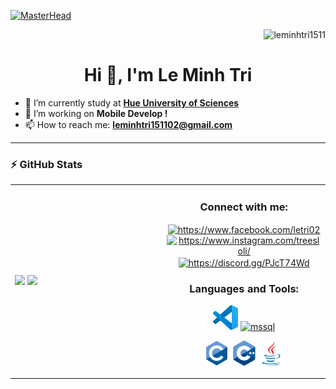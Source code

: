 [![MasterHead](https://i.imgur.com/DCoUjqb.gif)](https://github.com/leminhtri1511)

<p align="right"> <img src="https://komarev.com/ghpvc/?username=leminhtri1511&label=Profile%20views&color=0e75b6&style=flat" alt="leminhtri1511" /> </p>
<h1 align="center">Hi 👋, I'm Le Minh Tri</h1>

<!-- <h3 align="center">A passionate frontend developer</h3> -->
<!-- <img align="right" alt="Coding" width="450" src="https://www.existus.com/assets/images/image-sw-development.gif"> -->

- 🏨 I’m currently study at <a href="https://husc.edu.vn/en/viewpage.php?page_id=1"> **Hue University of Sciences** </a>
- 📝 I’m working on **Mobile Develop !**
- 📫 How to reach me: <a href="https://mail.google.com/mail/u/0/#inbox?compose=DmwnWsvBZVKVcphnBMmjPqQZrQwhFqlfQfWwNJTlbHtdxwMNVRwZCKLWVBxVglRjtlbCKgwcBBnV"> **leminhtri151102@gmail.com** </a>   

---

### :zap: GitHub Stats

<table>
    <tr>
        <td width="48%">
            <img src="https://github-readme-stats.vercel.app/api/top-langs/?username=leminhtri1511&hide_progress=true" />
            <img src="https://github-readme-stats.vercel.app/api?username=leminhtri1511&hide=contribs" />
        </td>
        <td width="45%">
            <h3 align="center">Connect with me:</h3>
            <p align="center">
                <a href="https://www.facebook.com/letri02" target="blank"><img align="center" src="https://raw.githubusercontent.com/rahuldkjain/github-profile-readme-generator/master/src/images/icons/Social/facebook.svg" alt="https://www.facebook.com/letri02" height="30" width="40" /></a>
                <a href="https://www.instagram.com/treesloli/" target="blank"><img align="center" src="https://raw.githubusercontent.com/rahuldkjain/github-profile-readme-generator/master/src/images/icons/Social/instagram.svg" alt="https://www.instagram.com/treesloli/" height="30" width="40" /></a>     
                <a href="https://discord.gg/PJcT74Wd" target="blank"><img align="center" src="https://raw.githubusercontent.com/rahuldkjain/github-profile-readme-generator/master/src/images/icons/Social/discord.svg" alt="https://discord.gg/PJcT74Wd" height="30" width="40" /></a>
            </p>
            <h3 align="center">Languages and Tools:</h3>
            <p align="center">
                <img alt="Visual Studio Code" src="https://raw.githubusercontent.com/github/explore/80688e429a7d4ef2fca1e82350fe8e3517d3494d/topics/visual-studio-code/visual-studio-code.png" width="40px" height="40px"/>
                <a href="https://www.microsoft.com/en-us/sql-server" target="_blank" rel="noreferrer"><img src="https://www.svgrepo.com/show/303229/microsoft-sql-server-logo.svg" alt="mssql" width="40" height="40"/> </a>
                <p align="center">
                    <img src="https://raw.githubusercontent.com/devicons/devicon/master/icons/c/c-original.svg" alt="c" width="40" height="40"/>
                    <img src="https://raw.githubusercontent.com/devicons/devicon/master/icons/cplusplus/cplusplus-original.svg" alt="cplusplus" width="40" height="40"/>
                    <img src="https://raw.githubusercontent.com/devicons/devicon/master/icons/java/java-original.svg" alt="java" width="40" height="40"/>
              <!--  <img src="https://github.com/devicons/devicon/blob/master/icons/html5/html5-original.svg" title="HTML5" alt="HTML" width="40" height="40"/>
                    <img src="https://github.com/devicons/devicon/blob/master/icons/css3/css3-plain-wordmark.svg"  title="CSS3" alt="CSS" width="40" height="40"/>
                    <img src="https://github.com/devicons/devicon/blob/master/icons/javascript/javascript-original.svg" title="JavaScript" alt="JavaScript" width="40" height="40"/> --> 
                </p>
            </p>
        </td>
    </tr>
<table>

<!-- 
    <p><img align="left" src="https://github-readme-stats.vercel.app/api/top-langs?username=leminhtri1511&show_icons=true&locale=en&layout=compact" alt="leminhtri1511" /></p>
    <p>&nbsp;<img align="center" src="https://github-readme-stats.vercel.app/api?username=leminhtri1511&show_icons=true&locale=en" alt="leminhtri1511" /></p>
    <p><img align="center" src="https://github-readme-streak-stats.herokuapp.com/?user=leminhtri1511&" alt="leminhtri1511" /></p> 
-->
